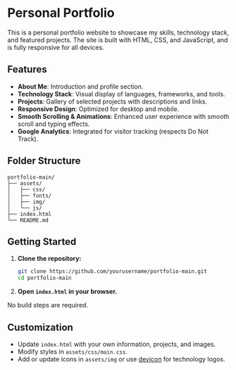 # Personal Portfolio

This is a personal portfolio website to showcase my skills, technology stack, and featured projects. The site is built with HTML, CSS, and JavaScript, and is fully responsive for all devices.

## Features

- **About Me**: Introduction and profile section.
- **Technology Stack**: Visual display of languages, frameworks, and tools.
- **Projects**: Gallery of selected projects with descriptions and links.
- **Responsive Design**: Optimized for desktop and mobile.
- **Smooth Scrolling & Animations**: Enhanced user experience with smooth scroll and typing effects.
- **Google Analytics**: Integrated for visitor tracking (respects Do Not Track).

## Folder Structure

```
portfolio-main/
├── assets/
│   ├── css/
│   ├── fonts/
│   ├── img/
│   └── js/
├── index.html
└── README.md
```

## Getting Started

1. **Clone the repository:**
   ```sh
   git clone https://github.com/yourusername/portfolio-main.git
   cd portfolio-main
   ```

2. **Open `index.html` in your browser.**

No build steps are required.

## Customization

- Update `index.html` with your own information, projects, and images.
- Modify styles in `assets/css/main.css`.
- Add or update icons in `assets/img` or use [devicon](https://devicon.dev/) for technology logos.

